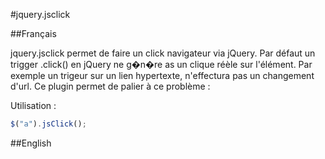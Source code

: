 #jquery.jsclick

##Français

jquery.jsclick permet de faire un click navigateur via jQuery. Par défaut un trigger .click() en jQuery ne g�n�re as un clique réèle sur l'élément. Par exemple un trigeur sur un lien hypertexte, n'effectura pas un changement d'url. Ce plugin permet de palier à ce problème :


Utilisation :
```javascript
$("a").jsClick();
```
    
##English

